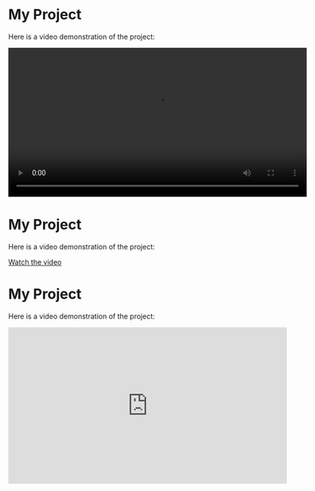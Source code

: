 # My Project

Here is a video demonstration of the project:

<video width="600" controls>
  <source src="https://github.com/EsamLasheen/5/raw/main/ALL_5.mp4" type="video/mp4">
  Your browser does not support the video tag.
</video>


# My Project

Here is a video demonstration of the project:

[Watch the video](https://github.com/EsamLasheen/5/raw/main/ALL_5.mp4)



# My Project

Here is a video demonstration of the project:

<iframe width="560" height="315" src="https://www.youtube.com/embed/your_video_id" frameborder="0" allow="accelerometer; autoplay; encrypted-media; gyroscope; picture-in-picture" allowfullscreen></iframe>

